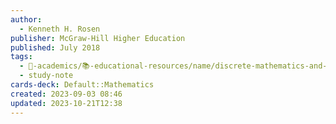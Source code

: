 ```yaml
---
author:
  - Kenneth H. Rosen
publisher: McGraw-Hill Higher Education
published: July 2018
tags:
  - 🔴-academics/📚-educational-resources/name/discrete-mathematics-and-its-applications-8th-edition
  - study-note
cards-deck: Default::Mathematics
created: 2023-09-03 08:46
updated: 2023-10-21T12:38
---
```

